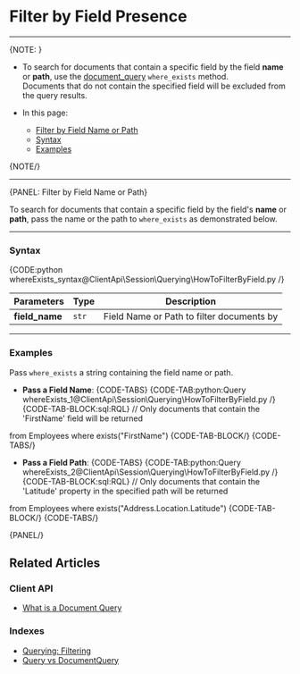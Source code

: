﻿# Filter by Field Presence  

---

{NOTE: }

* To search for documents that contain a specific field by the field **name** or **path**, 
  use the [document_query](../../../client-api/session/querying/document-query/what-is-document-query) 
  `where_exists` method.  
  Documents that do not contain the specified field will be excluded from the query results.  

* In this page:  
   * [Filter by Field Name or Path](../../../client-api/session/querying/how-to-filter-by-field#filter-by-field-name-or-path)  
   * [Syntax](../../../client-api/session/querying/how-to-filter-by-field#syntax)  
   * [Examples](../../../client-api/session/querying/how-to-filter-by-field#examples)  

{NOTE/}

---

{PANEL: Filter by Field Name or Path}

To search for documents that contain a specific field by the field's **name** or **path**, 
pass the name or the path to `where_exists` as demonstrated below.  

---

### Syntax 

{CODE:python whereExists_syntax@ClientApi\Session\Querying\HowToFilterByField.py /}

| Parameters           | Type        | Description                               |
|----------------------|-------------|-------------------------------------------|
| **field_name**       | `str`       | Field Name or Path to filter documents by |

---

### Examples

Pass `where_exists` a string containing the field name or path.  

* **Pass a Field Name**:
   {CODE-TABS}
{CODE-TAB:python:Query whereExists_1@ClientApi\Session\Querying\HowToFilterByField.py /}
{CODE-TAB-BLOCK:sql:RQL}
// Only documents that contain the 'FirstName' field will be returned

from Employees
where exists("FirstName")
{CODE-TAB-BLOCK/}
{CODE-TABS/}

* **Pass a Field Path**:
   {CODE-TABS}
{CODE-TAB:python:Query whereExists_2@ClientApi\Session\Querying\HowToFilterByField.py /}
{CODE-TAB-BLOCK:sql:RQL}
// Only documents that contain the 'Latitude' property in the specified path will be returned

from Employees
where exists("Address.Location.Latitude")
{CODE-TAB-BLOCK/}
{CODE-TABS/}

{PANEL/}

## Related Articles

### Client API

- [What is a Document Query](../../../client-api/session/querying/document-query/what-is-document-query)

### Indexes

- [Querying: Filtering](../../../indexes/querying/filtering)
- [Query vs DocumentQuery](../../../client-api/session/querying/document-query/query-vs-document-query)

